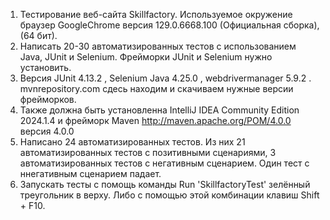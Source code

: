 1) Тестирование веб-сайта Skillfactory. Используемое окружение браузер GoogleChrome версия 129.0.6668.100 (Официальная сборка), (64 бит). 
2) Написать 20-30 автоматизированных тестов с использованием Java, JUnit и Selenium. Фрейморки JUnit и Selenium нужно установить. 
3) Версия JUnit 4.13.2 , Selenium Java 4.25.0 , webdrivermanager 5.9.2 . mvnrepository.com сдесь находим и скачиваем нужные версии фрейморков. 
4) Также должна быть установленна IntelliJ IDEA Community Edition 2024.1.4 и фрейморк Maven http://maven.apache.org/POM/4.0.0 версия 4.0.0
5) Написано 24 автоматизированных тестов. Из них 21 автоматизированных тестов с позитивными сценариями, 3 автоматизированных тестов с негативным сценарием. Один тест с ннегативным сценарием падает. 
6) Запускать тесты с помощь команды Run 'SkillfactoryTest' зелённый треугольник в верху. Либо с помощью этой комбинации клавиш Shift + F10.
